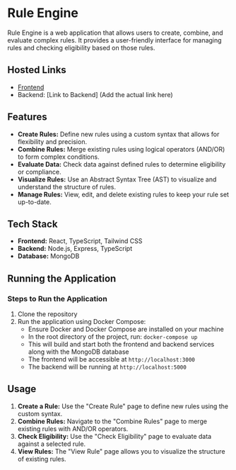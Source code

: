 # Rule Engine

Rule Engine is a web application that allows users to create, combine, and evaluate complex rules. It provides a user-friendly interface for managing rules and checking eligibility based on those rules.

## Hosted Links

- [Frontend](https://rule-engine.harshit-joshi.tech/)
- Backend: [Link to Backend] (Add the actual link here)

## Features

- **Create Rules:** Define new rules using a custom syntax that allows for flexibility and precision.
- **Combine Rules:** Merge existing rules using logical operators (AND/OR) to form complex conditions.
- **Evaluate Data:** Check data against defined rules to determine eligibility or compliance.
- **Visualize Rules:** Use an Abstract Syntax Tree (AST) to visualize and understand the structure of rules.
- **Manage Rules:** View, edit, and delete existing rules to keep your rule set up-to-date.

## Tech Stack

- **Frontend:** React, TypeScript, Tailwind CSS
- **Backend:** Node.js, Express, TypeScript
- **Database:** MongoDB

## Running the Application

### Steps to Run the Application

1. Clone the repository
2. Run the application using Docker Compose:
   - Ensure Docker and Docker Compose are installed on your machine
   - In the root directory of the project, run: `docker-compose up`
   - This will build and start both the frontend and backend services along with the MongoDB database
   - The frontend will be accessible at `http://localhost:3000`
   - The backend will be running at `http://localhost:5000`

## Usage

1. **Create a Rule:** Use the "Create Rule" page to define new rules using the custom syntax.
2. **Combine Rules:** Navigate to the "Combine Rules" page to merge existing rules with AND/OR operators.
3. **Check Eligibility:** Use the "Check Eligibility" page to evaluate data against a selected rule.
4. **View Rules:** The "View Rule" page allows you to visualize the structure of existing rules.

